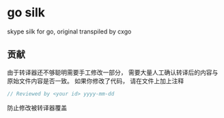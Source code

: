 # go silk

skype silk for go, original transpiled by cxgo

## 贡献

由于转译器还不够聪明需要手工修改一部分， 需要大量人工确认转译后的内容与原始文件内容是否一致。
如果你修改了代码， 请在文件上加上注释

```c
// Reviewed by <your id> yyyy-mm-dd 
```
防止修改被转译器覆盖
